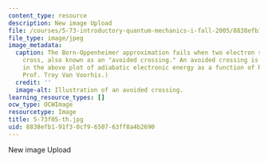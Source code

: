 ```yaml
---
content_type: resource
description: New image Upload
file: /courses/5-73-introductory-quantum-mechanics-i-fall-2005/8838efb191f30cf9650763ff8a4b2690_5-73f05-th.jpg
file_type: image/jpeg
image_metadata:
  caption: The Born-Oppenheimer approximation fails when two electron states almost
    cross, also known as an "avoided crossing." An avoided crossing is illustrated
    in the above plot of adiabatic electronic energy as a function of R. (Figure by
    Prof. Troy Van Voorhis.)
  credit: ''
  image-alt: Illustration of an avoided crossing.
learning_resource_types: []
ocw_type: OCWImage
resourcetype: Image
title: 5-73f05-th.jpg
uid: 8838efb1-91f3-0cf9-6507-63ff8a4b2690
---
```

New image Upload

